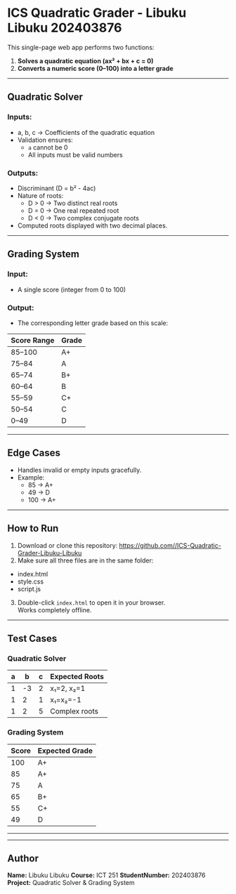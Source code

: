 # ICS Quadratic Grader - Libuku Libuku 202403876

This single-page web app performs two functions:
1. **Solves a quadratic equation (ax² + bx + c = 0)**  
2. **Converts a numeric score (0–100) into a letter grade**

---

## Quadratic Solver

### Inputs:
- a, b, c → Coefficients of the quadratic equation  
- Validation ensures:
  - `a` cannot be 0  
  - All inputs must be valid numbers  

### Outputs:
- Discriminant (D = b² - 4ac)
- Nature of roots:
  - D > 0 → Two distinct real roots  
  - D = 0 → One real repeated root  
  - D < 0 → Two complex conjugate roots  
- Computed roots displayed with two decimal places.

---

## Grading System

### Input:
- A single score (integer from 0 to 100)

### Output:
- The corresponding letter grade based on this scale:

| Score Range | Grade |
|--------------|--------|
| 85–100 | A+ |
| 75–84 | A |
| 65–74 | B+ |
| 60–64 | B |
| 55–59 | C+ |
| 50–54 | C |
| 0–49 | D |

---

## Edge Cases
- Handles invalid or empty inputs gracefully.
- Example:
  - 85 → A+
  - 49 → D
  - 100 → A+

---

## How to Run

1. Download or clone this repository:
https://github.com//ICS-Quadratic-Grader-Libuku-Libuku
2. Make sure all three files are in the same folder:
- index.html  
- style.css  
- script.js
3. Double-click `index.html` to open it in your browser.  
Works completely offline.

---

## Test Cases

### Quadratic Solver
| a | b | c | Expected Roots |
|---|---|---|----------------|
| 1 | -3 | 2 | x₁=2, x₂=1 |
| 1 | 2 | 1 | x₁=x₂=-1 |
| 1 | 2 | 5 | Complex roots |

### Grading System
| Score | Expected Grade |
|--------|----------------|
| 100 | A+ |
| 85 | A+ |
| 75 | A |
| 65 | B+ |
| 55 | C+ |
| 49 | D |

---

---

## Author
**Name:** Libuku Libuku
**Course:** ICT 251
**StudentNumber:** 202403876
**Project:** Quadratic Solver & Grading System
